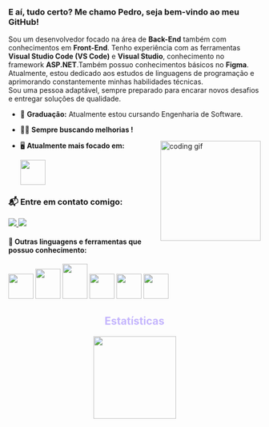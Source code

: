 ### E aí, tudo certo? Me chamo Pedro, seja bem-vindo ao meu GitHub!  

Sou um desenvolvedor focado na área de **Back-End** também com conhecimentos em **Front-End**. Tenho experiência com as ferramentas **Visual Studio Code (VS Code)** e **Visual Studio**, conhecimento no framework **ASP.NET**.Também possuo conhecimentos básicos no **Figma**.
Atualmente, estou dedicado aos estudos de linguagens de programação e aprimorando constantemente minhas habilidades técnicas.
<br>
Sou uma pessoa adaptável, sempre preparado para encarar novos desafios e entregar soluções de qualidade.




- 🏫 **Graduação:** Atualmente estou cursando Engenharia de Software.  
- 👨‍💻​ **Sempre buscando melhorias !**

  <img align="right" src="https://media1.giphy.com/media/v1.Y2lkPTc5MGI3NjExeDlvZzVocGw5YzBocHM4aW51cTAzYmEwdHBwbndpZnVvNDhiaDNxZCZlcD12MV9pbnRlcm5hbF9naWZfYnlfaWQmY3Q9Zw/2IudUHdI075HL02Pkk/giphy.gif" width="200" alt="coding gif" />
  
- 🖥️ **Atualmente mais focado em:**
    <div style="display: inline">
      <img width='50' height='50' src="https://cdn.jsdelivr.net/gh/devicons/devicon@latest/icons/java/java-original.svg" />   
    </div>


### 📬 Entre em contato comigo:
<a href="https://www.linkedin.com/in/pedro-berto-gon%C3%A7alves-022755303/">
  <img src="https://img.shields.io/badge/linkedin-%230077B5.svg?style=for-the-badge&logo=linkedin&logoColor=white">
</a>
<a href="https://www.instagram.com/pedrinho_bg05?igsh=am8ydGprOGVxMGU2">
  <img src="https://img.shields.io/badge/Instagram-%23E4405F.svg?style=for-the-badge&logo=Instagram&logoColor=white">
</a>





#### 🧠 Outras linguagens e ferramentas que possuo conhecimento:
<div style="display: inline">
<img width='50' height='50' src="https://cdn.jsdelivr.net/gh/devicons/devicon@latest/icons/python/python-original-wordmark.svg" />
<img width='50' height='60' src="https://cdn.jsdelivr.net/gh/devicons/devicon@latest/icons/html5/html5-plain.svg" />
<img width='50' height='70' src="https://cdn.jsdelivr.net/gh/devicons/devicon@latest/icons/css3/css3-original.svg" />
<img width='50' height='50' src="https://cdn.jsdelivr.net/gh/devicons/devicon@latest/icons/javascript/javascript-original.svg" />
<img width='50' height='50' src="https://cdn.jsdelivr.net/gh/devicons/devicon@latest/icons/vscode/vscode-original.svg" />
<img width='50' height='50' src="https://cdn.jsdelivr.net/gh/devicons/devicon@latest/icons/figma/figma-original.svg" /> 
</div>


<div align="center">
  <h2 style='color: #c4b5fd' align='center'>Estatísticas</h2>
  <a href="https://github.com/Pedro-Berto">
    <picture>
      <img height="165em" src="https://github-readme-stats.vercel.app/api?username=Pedro-Berto&show_icons=true&theme=dark&text_bold=false&count_private=true&ring_color=7733ff"/>
    </picture>
  </a>
</div>  
